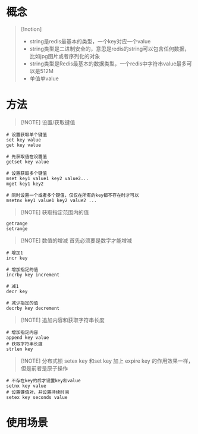 # 概念

> [!notion] 
> * string是redis最基本的类型，一个key对应一个value
> * string类型是二进制安全的，意思是redis的string可以包含任何数据，比如jpg图片或者序列化的对象 
> * string类型是Redis最基本的数据类型，一个redis中字符串value最多可以是512M
> * 单值单value



# 方法
> [!NOTE] 设置/获取键值
```shell
# 设置获取单个键值
set key value
get key value

# 先获取值在设置值
getset key value

# 设置获取多个键值
mset key1 value1 key2 value2...
mget key1 key2

# 同时设置一个或者多个键值，仅仅在所有的key都不存在时才可以
msetnx key1 value1 key2 value2 ...
```




> [!NOTE] 获取指定范围内的值
```shell
getrange
setrange
```


> [!NOTE] 数值的增减
> 首先必须要是数字才能增减
```shell
# 增加1
incr key

# 增加指定的值
incrby key increment

# 减1
decr key

# 减少指定的值
decrby key decrement
```



> [!NOTE] 追加内容和获取字符串长度
```shell
# 增加指定内容
append key value
# 获取字符串长度
strlen key
```


> [!NOTE] 分布式锁
> setex key 和set key 加上 expire key 的作用效果一样，但是前者是原子操作
```shell
# 不存在key的后才设置key和value
setnx key value
# 设置键值对，并设置持续时间
setex key seconds value
```

# 使用场景

